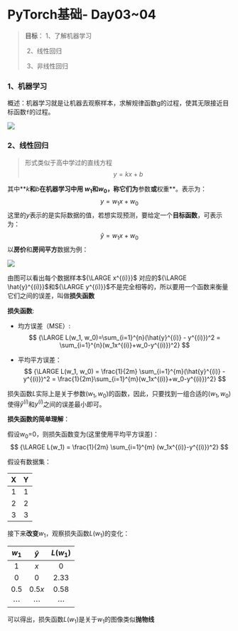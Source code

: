 # PyTorch基础- Day03~04

> **目标**：
> 	1、了解机器学习
>
> ​	2、线性回归
>
> ​	3、非线性回归

### 1、机器学习

概述：机器学习就是让机器去观察样本，求解规律函数g的过程，使其无限接近目标函数`f`的过程。

![](E:\cv_learn\机器学习模型.jpg)

### 2、线性回归

> 形式类似于高中学过的直线方程 
> $$
> y = kx+b
> $$
> 

其中**$k$**和**$b$**在机器学习中用 $w_1$和$w_0$，称它们为**参数**或**权重**。表示为：
$$
y = w_1x+w_0
$$
这里的$y$表示的是实际数据的值，若想实现预测，要给定一个**目标函数**，可表示为：
$$
\hat{y} = w_1x+w_0
$$
以**房价**和**房间平方**数据为例：

![](E:\cv_learn\线性回归.png)

由图可以看出每个数据样本${\LARGE x^{(i)}}$ 对应的${\LARGE \hat{y}^{(i)}}$和${\LARGE y^{(i)}}$不是完全相等的，所以要用一个函数来衡量它们之间的误差，叫做**损失函数**

**损失函数**:

- 均方误差（MSE）:
  $$
  {\LARGE L(w_1, w_0)=\sum_{i=1}^{n}(\hat{y}^{(i)} - y^{(i)})^2 = \sum_{i=1}^{n}(w_1x^{(i)}+w_0-y^{(i)})^2}
  $$

- 平均平方误差：
  $$
  {\LARGE L(w_1, w_0) = \frac{1}{2m} \sum_{i=1}^{m}(\hat{y}^{(i)} - y^{(i)})^2 = \frac{1}{2m}\sum_{i=1}^{m}(w_1x^{(i)}+w_0-y^{(i)})^2}
  $$

损失函数$L$实际上是关于参数$(w_1, w_0)$的函数，因此，只要找到一组合适的$(w_1, w_0)$使得$\hat{y}^{(i)}$和${y^{(i)}}$之间的误差最小即可。

**损失函数的简单理解**：

假设$w_0$=0，则损失函数变为(这里使用平均平方误差)：
$$
{\LARGE L(w_1) = \frac{1}{2m} \sum_{i=1}^{m} (w_1x^{(i)}-y^{(i)})^2}
$$


假设有数据集：

|  X   |  Y   |
| :--: | :--: |
|  1   |  1   |
|  2   |  2   |
|  3   |  3   |

接下来**改变**$w_1$，观察损失函数$L(w_1)$的变化：

|  $w_1$   | $\hat{y}$ | $L(w_1)$ |
| :------: | :-------: | :------: |
|    1     |    $x$    |    0     |
|    0     |     0     |   2.33   |
|   0.5    |  $0.5x$   |   0.58   |
| $\cdots$ | $\cdots$  | $\cdots$ |

可以得出，损失函数$L(w_1)$是关于$w_1$的图像类似**抛物线**


